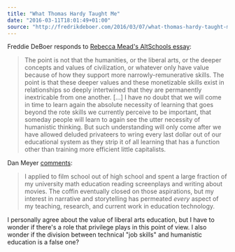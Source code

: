 ```yaml
---
title: "What Thomas Hardy Taught Me"
date: "2016-03-11T18:01:49+01:00"
source: "http://fredrikdeboer.com/2016/03/07/what-thomas-hardy-taught-me/"
---
```


Freddie DeBoer responds to [Rebecca Mead's AltSchools essay](http://www.newyorker.com/magazine/2016/03/07/altschools-disrupted-education): 

> The point is not that the humanities, or the liberal arts, or the deeper concepts and values of civilization, or whatever only have value because of how they support more narrowly-remunerative skills. The point is that these deeper values and these monetizable skills exist in relationships so deeply intertwined that they are permanently inextricable from one another. [...] I have no doubt that we will come in time to learn again the absolute necessity of learning that goes beyond the rote skills we currently perceive to be important, that someday people will learn to again see the utter necessity of humanistic thinking. But such understanding will only come after we have allowed deluded privateers to wring every last dollar out of our educational system as they strip it of all learning that has a function other than training more efficient little capitalists.

Dan Meyer [comments](http://blog.mrmeyer.com/2016/silicon-valley-v-the-liberal-arts/):

> I applied to film school out of high school and spent a large fraction of my university math education reading screenplays and writing about movies. The coffin eventually closed on those aspirations, but my interest in narrative and storytelling has permeated *every* aspect of my teaching, research, and current work in education technology.

I personally agree about the value of liberal arts education, but I have to wonder if there's a role that privilege plays in this point of view. I also wonder if the division between technical "job skills" and humanistic education is a false one?

